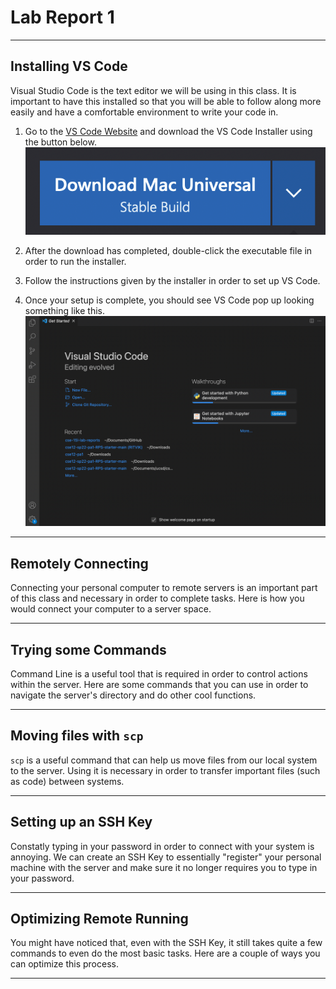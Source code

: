 # **Lab Report 1**

___

## Installing VS Code
Visual Studio Code is the text editor we will be using in this class. It is important to have this installed so that you will be able to follow along more easily and have a comfortable environment to write your code in.

 1. Go to the [VS Code Website](https://code.visualstudio.com/) and download the VS Code Installer using the button below. ![VS Code Download](VSCodeDownload.png)

 2. After the download has completed, double-click the executable file in order to run the installer. 

 3. Follow the instructions given by the installer in order to set up VS Code. 

 4. Once your setup is complete, you should see VS Code pop up looking something like this. ![VS Code App](VSCodeApp.png)

___

## Remotely Connecting
Connecting your personal computer to remote servers is an important part of this class and necessary in order to complete tasks. Here is how you would connect your computer to a server space. 


___

## Trying some Commands
Command Line is a useful tool that is required in order to control actions within the server. Here are some commands that you can use in order to navigate the server's directory and do other cool functions.

___

## Moving files with `scp`
`scp` is a useful command that can help us move files from our local system to the server. Using it is necessary in order to transfer important files (such as code) between systems. 

___

## Setting up an SSH Key
Constatly typing in your password in order to connect with your system is annoying. We can create an SSH Key to essentially "register" your personal machine with the server and make sure it no longer requires you to type in your password. 

___

## Optimizing Remote Running
You might have noticed that, even with the SSH Key, it still takes quite a few commands to even do the most basic tasks. Here are a couple of ways you can optimize this process.

___